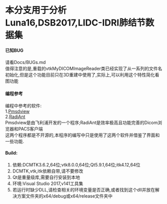 本分支用于分析Luna16,DSB2017,LIDC-IDRI肺结节数据集
===

#### 已知BUG
请看Docs/BUGs.md<br>
值得注意的是,重载的vtkMyDICOMImageReader类已经实现了从一系列的文件名初始化,但是这个功能目前只在3D重建中使用了,实际上,可以利用这个特性简化看图功能<br>

#### 编程参考
编程中参考的软件:<br>
1.[Pmsdview](http://pmsdview-12.updatestar.com/)<br/>
2.[RadiAnt](https://www.radiantviewer.com/)<br/>
Pmsdview是由飞利浦开发的一个程序;RadiAnt是效率极高且功能完善的Dicom浏览器和PACS客户端<br>
这两个程序都是不开源的,本程序的编写中只是使用了这两个软件并借鉴了界面和一些功能.<br>

#### Build:
1. 依赖:DCMTK3.6.2,64位;vtk8.0.0,64位;Qt5.9.1,64位;itk4.12,64位 <br>
2. DCMTK,vtk,itk依赖自带,请不要修改<br>
3. Qt是重量级库,需要自行安装到本地<br>
4. 环境:Visual Studio 2017,v141工具集<br>
5. 若运行时缺少DLL,请检查相关的环境变量是否正确,或者找到这个dll并放在解决方案文件夹的x64/debug或x64/release文件夹中<br>
